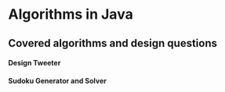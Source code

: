 # Algorithms in Java
## Covered algorithms and design questions
#### Design Tweeter
#### Sudoku Generator and Solver
